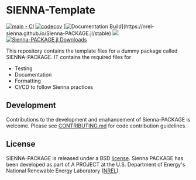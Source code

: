 # SIENNA-Template

[![main - CI](https://github.com/NREL-Sienna/Sienna-PACKAGE.jl/workflows/main%20-%20CI/badge.svg)](https://github.com/NREL-Sienna/Sienna-PACKAGE.jl/actions/workflows/main-tests.yml)
[![codecov](https://codecov.io/gh/NREL-Sienna/Sienna-PACKAGE.jl/branch/main/graph/badge.svg)](https://codecov.io/gh/NREL-SIENNA/SIENNA-PACKAGE.jl)
[![Documentation Build](https://github.com/NREL-Sienna/Sienna-PACKAGE.jl/workflows/Documentation/badge.svg?)](https://nrel-sienna.github.io/Sienna-PACKAGE.jl/stable)
[<img src="https://img.shields.io/badge/slack-@Sienna/SiennaPACKAGE-sienna.svg?logo=slack">](https://join.slack.com/t/nrel-sienna/shared_invite/zt-glam9vdu-o8A9TwZTZqqNTKHa7q3BpQ)
[![Sienna-PACKAGE.jl Downloads](https://shields.io/endpoint?url=https://pkgs.genieframework.com/api/v1/badge/SIENNA-PACKAGE)](https://pkgs.genieframework.com?packages=Sienna-PACKAGE)

This repository contains the template files for a dummy package called SIENNA-PACKAGE. IT contains the required files for

- Testing
- Documentation
- Formatting
- CI/CD to follow Sienna practices

## Development

Contributions to the development and enahancement of Sienna-PACKAGE is welcome. Please see [CONTRIBUTING.md](https://github.com/NREL-Sienna/Sienna-PACKAGE.jl/blob/main/CONTRIBUTING.md) for code contribution guidelines.

## License

SIENNA-PACKAGE is released under a BSD [license](https://github.com/NREL/SIENNA-PACKAGE/blob/main/LICENSE). Sienna PACKAGE has been developed as part of A PROJECT at the U.S. Department of Energy's National Renewable Energy Laboratory ([NREL](https://www.nrel.gov/))
